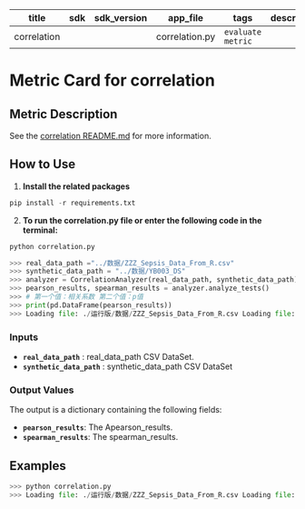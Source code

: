 | title | sdk | sdk_version | app_file | tags | description |
|-------|-----|-------------|----------|------|-------------|
|correlation| | |correlation.py|`evaluate` `metric`| |

# Metric Card for correlation

## Metric Description

See the [correlation README.md](https://github.com/khloe-S/test/tree/main/correlation) for more information.

## How to Use

1. **Install the related packages**

```python
pip install -r requirements.txt
```

2. **To run the correlation.py file or enter the following code in the terminal:**

```python
python correlation.py
```

```python
>>> real_data_path ="../数据/ZZZ_Sepsis_Data_From_R.csv"
>>> synthetic_data_path = "../数据/YB003_DS"
>>> analyzer = CorrelationAnalyzer(real_data_path, synthetic_data_path)
>>> pearson_results, spearman_results = analyzer.analyze_tests()
>>> # 第一个值：相关系数 第二个值：p值
>>> print(pd.DataFrame(pearson_results))
>>> Loading file: ./运行版/数据/ZZZ_Sepsis_Data_From_R.csv Loading file: ./运行版/数据/YB003_DS Processing key: 40 Columns in DataFrame: RangeIndex(start=0, stop=600, step=1) 100%|███████████████████████████████████████████████████████████████████████████████████████████████████████████████████████████████████████████████| 600/600 [08:57<00:00, 1.12it/s] Processing key: 30 Columns in DataFrame: RangeIndex(start=0, stop=450, step=1) 100%|█████████████████████████████████████████████████████████████████████████████████████████████████████████████████████████████████████████████████████████████████| 450/450 [05:12<00:00, 1.44it/s] Processing key: 80 Columns in DataFrame: RangeIndex(start=0, stop=1200, step=1) 100%|███████████████████████████████████████████████████████████████████████████████████████████████████████████████████████████████████████████████████████████████| 1200/1200 [34:31<00:00, 1.73s/it] Processing key: 100 ...
```

### Inputs

- **`real_data_path`** : real_data_path CSV DataSet.
- **`synthetic_data_path`** : synthetic_data_path CSV DataSet

### Output Values

The output is a dictionary containing the following fields:

- **`pearson_results`**: The Apearson_results.
- **`spearman_results`**: The spearman_results.

## Examples

```python
>>> python correlation.py
>>> Loading file: ./运行版/数据/ZZZ_Sepsis_Data_From_R.csv Loading file: ./运行版/数据/YB003_DS Processing key: 40 Columns in DataFrame: RangeIndex(start=0, stop=600, step=1) 100%|███████████████████████████████████████████████████████████████████████████████████████████████████████████████████████████████████████████████| 600/600 [08:57<00:00, 1.12it/s] Processing key: 30 Columns in DataFrame: RangeIndex(start=0, stop=450, step=1) 100%|█████████████████████████████████████████████████████████████████████████████████████████████████████████████████████████████████████████████████████████████████| 450/450 [05:12<00:00, 1.44it/s] Processing key: 80 Columns in DataFrame: RangeIndex(start=0, stop=1200, step=1) 100%|███████████████████████████████████████████████████████████████████████████████████████████████████████████████████████████████████████████████████████████████| 1200/1200 [34:31<00:00, 1.73s/it] Processing key: 100 ...
```
